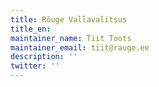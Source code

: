 ```yaml
---
title: Rõuge Vallavalitsus
title_en:
maintainer_name: Tiit Toots
maintainer_email: tiit@rauge.ee
description: ''
twitter: ''
---
```

